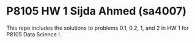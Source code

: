 # P8105 HW 1 Sijda Ahmed (sa4007)

This repo includes the solutions to problems 0.1, 0.2, 1, and 2 in HW 1 for P8105 Data Science I.